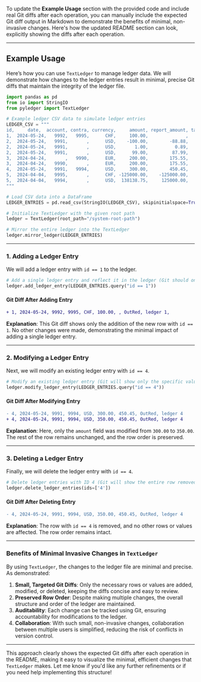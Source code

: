 To update the **Example Usage** section with the provided code and include real Git diffs after each operation, you can manually include the expected Git diff output in Markdown to demonstrate the benefits of minimal, non-invasive changes. Here's how the updated README section can look, explicitly showing the diffs after each operation.

---

## Example Usage

Here’s how you can use `TextLedger` to manage ledger data. We will demonstrate how changes to the ledger entries result in minimal, precise Git diffs that maintain the integrity of the ledger file.

```python
import pandas as pd
from io import StringIO
from pyledger import TextLedger

# Example ledger CSV data to simulate ledger entries
LEDGER_CSV = """
id,     date,  account, contra, currency,     amount, report_amount, tax_code,   description,                      document
1,  2024-05-24,   9992,   9995,      CHF,     100.00,              ,   OutRed,   ledger 1,
2,  2024-05-24,   9991,       ,      USD,    -100.00,        -88.88,   OutRed,   ledger 2,
2,  2024-05-24,   9991,       ,      USD,       1.00,          0.89,   OutRed,   ledger 2,
2,  2024-05-24,   9991,       ,      USD,      99.00,         87.99,   OutRed,   ledger 2,
3,  2024-04-24,       ,   9990,      EUR,     200.00,        175.55,   OutRed,   ledger 3,
3,  2024-04-24,   9990,       ,      EUR,     200.00,        175.55,   OutRed,   ledger 3,
4,  2024-05-24,   9991,   9994,      USD,     300.00,        450.45,   OutRed,   ledger 4,
5,  2024-04-04,   9995,       ,      CHF, -125000.00,    -125000.00,         ,   ledger 5,
5,  2024-04-04,   9994,       ,      USD,  138138.75,     125000.00,         ,   ledger 5,
"""

# Load CSV data into a DataFrame
LEDGER_ENTRIES = pd.read_csv(StringIO(LEDGER_CSV), skipinitialspace=True)

# Initialize TextLedger with the given root path
ledger = TextLedger(root_path="/system-root-path")

# Mirror the entire ledger into the TextLedger
ledger.mirror_ledger(LEDGER_ENTRIES)
```

---

### 1. Adding a Ledger Entry

We will add a ledger entry with `id == 1` to the ledger.

```python
# Add a single ledger entry and reflect it in the ledger (Git should only show this new row as added)
ledger.add_ledger_entry(LEDGER_ENTRIES.query("id == 1"))
```

#### Git Diff After Adding Entry

```diff
+ 1, 2024-05-24, 9992, 9995, CHF, 100.00, , OutRed, ledger 1,
```

**Explanation**: This Git diff shows only the addition of the new row with `id == 1`. No other changes were made, demonstrating the minimal impact of adding a single ledger entry.

---

### 2. Modifying a Ledger Entry

Next, we will modify an existing ledger entry with `id == 4`.

```python
# Modify an existing ledger entry (Git will show only the specific value change within the row)
ledger.modify_ledger_entry(LEDGER_ENTRIES.query("id == 4"))
```

#### Git Diff After Modifying Entry

```diff
- 4, 2024-05-24, 9991, 9994, USD, 300.00, 450.45, OutRed, ledger 4
+ 4, 2024-05-24, 9991, 9994, USD, 350.00, 450.45, OutRed, ledger 4
```

**Explanation**: Here, only the `amount` field was modified from `300.00` to `350.00`. The rest of the row remains unchanged, and the row order is preserved.

---

### 3. Deleting a Ledger Entry

Finally, we will delete the ledger entry with `id == 4`.

```python
# Delete ledger entries with ID 4 (Git will show the entire row removed without altering the row order)
ledger.delete_ledger_entries(ids=['4'])
```

#### Git Diff After Deleting Entry

```diff
- 4, 2024-05-24, 9991, 9994, USD, 350.00, 450.45, OutRed, ledger 4
```

**Explanation**: The row with `id == 4` is removed, and no other rows or values are affected. The row order remains intact.

---

### Benefits of Minimal Invasive Changes in `TextLedger`

By using `TextLedger`, the changes to the ledger file are minimal and precise. As demonstrated:

1. **Small, Targeted Git Diffs**: Only the necessary rows or values are added, modified, or deleted, keeping the diffs concise and easy to review.
2. **Preserved Row Order**: Despite making multiple changes, the overall structure and order of the ledger are maintained.
3. **Auditability**: Each change can be tracked using Git, ensuring accountability for modifications to the ledger.
4. **Collaboration**: With such small, non-invasive changes, collaboration between multiple users is simplified, reducing the risk of conflicts in version control.

---

This approach clearly shows the expected Git diffs after each operation in the README, making it easy to visualize the minimal, efficient changes that `TextLedger` makes. Let me know if you'd like any further refinements or if you need help implementing this structure!